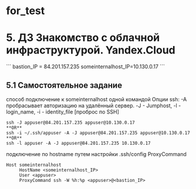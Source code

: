 # for_test
<h1> 5. ДЗ Знакомство с облачной инфраструктурой. Yandex.Cloud </h1>
```
bastion_IP = 84.201.157.235
someinternalhost_IP=10.130.0.17
```

<h2> 5.1 Самостоятельное задание </h2>
способ подключение к someinternalhost одной командой 
Опции ssh: -A пробрасывает авторизацию на удалённый сервер. -J - Jumphost, -l - login_name, -i - identity_file
[проброс по SSH]<https://itsecforu.ru/2018/11/29/%D0%BA%D0%B0%D0%BA-%D0%BF%D0%BE%D0%BB%D1%83%D1%87%D0%B8%D1%82%D1%8C-%D0%B4%D0%BE%D1%81%D1%82%D1%83%D0%BF-%D0%BA-%D1%83%D0%B4%D0%B0%D0%BB%D0%B5%D0%BD%D0%BD%D0%BE%D0%BC%D1%83-%D1%81%D0%B5%D1%80%D0%B2/>

```
ssh -J appuser@84.201.157.235 appuser@10.130.0.17
**OR**  
ssh -i ~/.ssh/appuser -A -J appuser@84.201.157.235 appuser@10.130.0.17
**OR**
ssh -l appuser -A -J appuser@84.201.157.235 10.130.0.17
```
подключение по hostname путем настройки .ssh/config ProxyCommand
```
Host someinternalhost
     HostName <someinternalhost_IP>
     User <appuser>
     ProxyCommand ssh -W %h:%p <appuser>@<bastion_IP>
```


